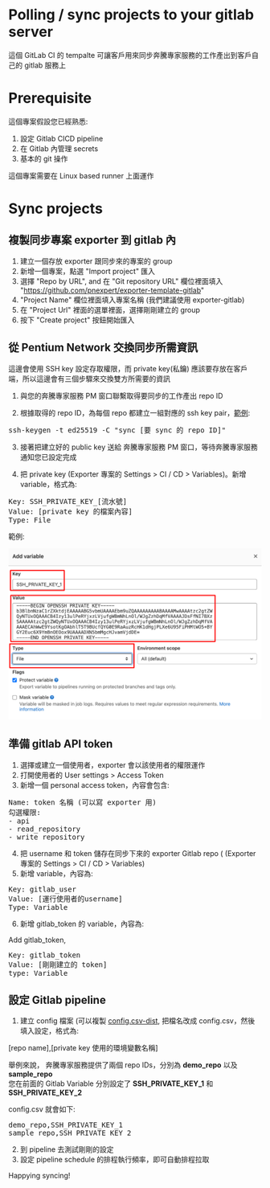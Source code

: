 # Polling / sync projects to your gitlab server 
這個 GitLab CI 的 tempalte 可讓客戶用來同步奔騰專家服務的工作產出到客戶自己的 gitlab 服務上

# Prerequisite 
這個專案假設您已經熟悉:
1. 設定 Gitlab CICD pipeline
2. 在 Gitlab 內管理 secrets
3. 基本的 git 操作

這個專案需要在 Linux based runner 上面運作

# Sync projects

## 複製同步專案 exporter 到 gitlab 內
1. 建立一個存放 exporter 跟同步來的專案的 group
2. 新增一個專案，點選 "Import project" 匯入
3. 選擇 "Repo by URL", and 在 "Git repository URL" 欄位裡面填入 "https://github.com/pnexpert/exporter-template-gitlab" 
4. "Project Name" 欄位裡面填入專案名稱 (我們建議使用 exporter-gitlab)
5. 在 "Project Url" 裡面的選單裡面，選擇剛剛建立的 group
6. 按下 "Create project" 按鈕開始匯入

## 從 Pentium Network 交換同步所需資訊
這邊會使用 SSH key 設定存取權限，而 private key(私鑰) 應該要存放在客戶端，所以這邊會有三個步驟來交換雙方所需要的資訊

1. 與您的奔騰專家服務 PM 窗口聯繫取得要同步的工作產出 repo ID

2. 根據取得的 repo ID，為每個 repo 都建立一組對應的 ssh key pair，[範例](https://docs.gitlab.com/ee/ssh/#generate-an-ssh-key-pair):

<pre>ssh-keygen -t ed25519 -C "sync [要 sync 的 repo ID]"</pre>

3. 接著把建立好的 public key 送給 奔騰專家服務 PM 窗口，等待奔騰專家服務通知您已設定完成

4. 把 private key  (Exporter 專案的 Settings > CI / CD > Variables)。新增 variable，格式為:

<pre>
Key: SSH_PRIVATE_KEY_[流水號]
Value: [private key 的檔案內容]
Type: File
</pre>

範例:

![GitlabSSH-Key](images/gitlab-ssh-key.png)
## 準備 gitlab API token
1. 選擇或建立一個使用者，exporter 會以該使用者的權限運作
2. 打開使用者的 User settings > Access Token
3. 新增一個 personal access token，內容會包含:

<pre>
Name: token 名稱 (可以寫 exporter 用)
勾選權限:
- api
- read_repository
- write_repository
</pre>

4. 把 username 和 token 儲存在同步下來的 exporter Gitlab repo ( (Exporter 專案的 Settings > CI / CD > Variables)
5. 新增 variable，內容為:

<pre>
Key: gitlab_user
Value: [運行使用者的username]
Type: Variable
</pre>

6. 新增 gitlab_token 的 variable，內容為:

Add gitlab_token, 

<pre>
Key: gitlab_token
Value: [剛剛建立的 token]
type: Variable
</pre>

## 設定 Gitlab pipeline
1. 建立 config 檔案 (可以複製 [config.csv-dist](config.csv-dist), 把檔名改成 config.csv，然後填入設定，格式為:

[repo name],[private key 使用的環境變數名稱]

舉例來說，
奔騰專家服務提供了兩個 repo IDs，分別為 __demo_repo__ 以及 __sample_repo__<br>
您在前面的 Gitlab Variable 分別設定了 __SSH_PRIVATE_KEY_1__ 和 __SSH_PRIVATE_KEY_2__

config.csv 就會如下:

<pre>
demo_repo,SSH_PRIVATE_KEY_1
sample_repo,SSH_PRIVATE_KEY_2
</pre>

2. 到 pipeline 去測試剛剛的設定
3. 設定 pipeline schedule 的排程執行頻率，即可自動排程拉取

Happying syncing!
